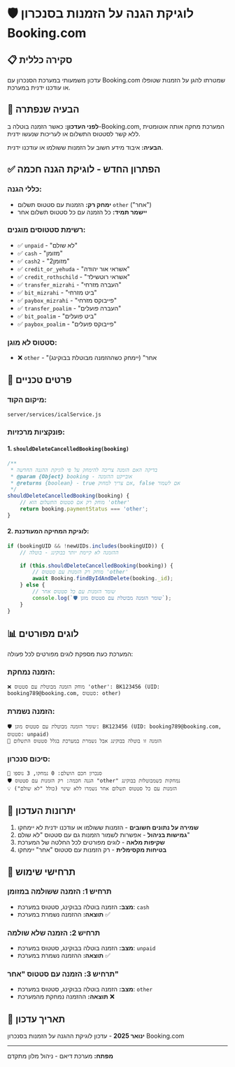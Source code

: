 # 🛡️ לוגיקת הגנה על הזמנות בסנכרון Booking.com

## 📋 סקירה כללית

עדכון משמעותי במערכת הסנכרון עם Booking.com שמטרתו להגן על הזמנות שטופלו או עודכנו ידנית במערכת.

## 🎯 הבעיה שנפתרה

**לפני העדכון:** כאשר הזמנה בוטלה ב-Booking.com, המערכת מחקה אותה אוטומטית ללא קשר לסטטוס התשלום או לעריכות שנעשו ידנית.

**הבעיה:** איבוד מידע חשוב על הזמנות ששולמו או עודכנו ידנית.

## ✅ הפתרון החדש - לוגיקת הגנה חכמה

### כללי הגנה:
- **ימחק רק:** הזמנות עם סטטוס תשלום `other` ("אחר")
- **יישמר תמיד:** כל הזמנה עם כל סטטוס תשלום אחר

### רשימת סטטוסים מוגנים:
- ✅ `unpaid` - "לא שולם"
- ✅ `cash` - "מזומן"  
- ✅ `cash2` - "מזומן2"
- ✅ `credit_or_yehuda` - "אשראי אור יהודה"
- ✅ `credit_rothschild` - "אשראי רוטשילד"
- ✅ `transfer_mizrahi` - "העברה מזרחי"
- ✅ `bit_mizrahi` - "ביט מזרחי"
- ✅ `paybox_mizrahi` - "פייבוקס מזרחי"
- ✅ `transfer_poalim` - "העברה פועלים"
- ✅ `bit_poalim` - "ביט פועלים"
- ✅ `paybox_poalim` - "פייבוקס פועלים"

### סטטוס לא מוגן:
- ❌ `other` - "אחר" (יימחק כשההזמנה מבוטלת בבוקינג)

## 🔧 פרטים טכניים

### מיקום הקוד:
```
server/services/icalService.js
```

### פונקציות מרכזיות:

#### 1. `shouldDeleteCancelledBooking(booking)`
```javascript
/**
 * בדיקה האם הזמנה צריכה להימחק על פי לוגיקת ההגנה החדשה
 * @param {Object} booking - אובייקט ההזמנה
 * @returns {boolean} - true אם צריך למחוק, false אם לשמור
 */
shouldDeleteCancelledBooking(booking) {
    // מוחק רק אם סטטוס התשלום הוא 'other'
    return booking.paymentStatus === 'other';
}
```

#### 2. לוגיקת המחיקה המעודכנת:
```javascript
if (bookingUID && !newUIDs.includes(bookingUID)) {
    // ההזמנה לא קיימת יותר בבוקינג - בוטלה
    
    if (this.shouldDeleteCancelledBooking(booking)) {
        // מוחק רק הזמנות עם סטטוס 'other'
        await Booking.findByIdAndDelete(booking._id);
    } else {
        // שומר הזמנות עם כל סטטוס אחר
        console.log(`🛡️ שומר הזמנה מבוטלת עם סטטוס מוגן`);
    }
}
```

## 📊 לוגים מפורטים

המערכת כעת מספקת לוגים מפורטים לכל פעולה:

### הזמנה נמחקת:
```
❌ מוחק הזמנה מבוטלת עם סטטוס 'other': BK123456 (UID: booking789@booking.com, סטטוס: other)
```

### הזמנה נשמרת:
```
🛡️ שומר הזמנה מבוטלת עם סטטוס מוגן: BK123456 (UID: booking789@booking.com, סטטוס: unpaid)
📝 הזמנה זו בוטלה בבוקינג אבל נשמרת במערכת בגלל סטטוס התשלום
```

### סיכום סנכרון:
```
🎉 סנכרון חכם הושלם: 0 נמחקו, 3 נוספו
🛡️ הגנה חכמה: רק הזמנות עם סטטוס "other" נמחקות כשמבוטלות בבוקינג
💡 הזמנות עם כל סטטוס תשלום אחר נשמרו ללא שינוי (כולל "לא שולם")
```

## 🎯 יתרונות העדכון

1. **שמירה על נתונים חשובים** - הזמנות ששולמו או עודכנו ידנית לא יימחקו
2. **גמישות בניהול** - אפשרות לשמור הזמנות גם עם סטטוס "לא שולם"
3. **שקיפות מלאה** - לוגים מפורטים לכל החלטה של המערכת
4. **בטיחות מקסימלית** - רק הזמנות עם סטטוס "אחר" יימחקו

## 🔄 תרחישי שימוש

### תרחיש 1: הזמנה ששולמה במזומן
- **מצב:** הזמנה בוטלה בבוקינג, סטטוס במערכת: `cash`
- **תוצאה:** ההזמנה נשמרת במערכת ✅

### תרחיש 2: הזמנה שלא שולמה
- **מצב:** הזמנה בוטלה בבוקינג, סטטוס במערכת: `unpaid`
- **תוצאה:** ההזמנה נשמרת במערכת ✅

### תרחיש 3: הזמנה עם סטטוס "אחר"
- **מצב:** הזמנה בוטלה בבוקינג, סטטוס במערכת: `other`
- **תוצאה:** ההזמנה נמחקת מהמערכת ❌

## 📅 תאריך עדכון

**ינואר 2025** - עדכון לוגיקת ההגנה על הזמנות בסנכרון Booking.com

---

**מפתח:** מערכת דיאם - ניהול מלון מתקדם
